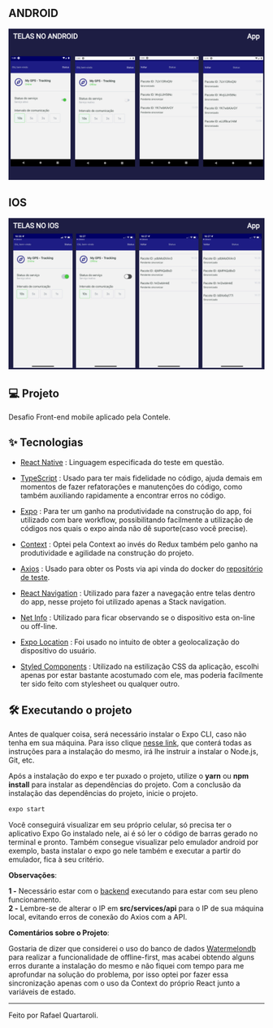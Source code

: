## ANDROID
![cover](.github/android.png?style=flat)

## IOS
![cover](.github/ios.png?style=flat)

## 💻 Projeto
Desafio Front-end mobile aplicado pela Contele.


## ✨ Tecnologias

- [React Native](https://reactnative.dev/) : Linguagem especificada do teste em questão.

- [TypeScript](https://www.typescriptlang.org/) : Usado para ter mais fidelidade no código, ajuda demais em momentos de fazer refatorações e manutenções do código, como também auxiliando rapidamente a encontrar erros no código.

- [Expo](https://expo.io/) : Para ter um ganho na produtividade na construção do app, foi utilizado com bare workflow, possibilitando facilmente a utilização de códigos nos quais o expo ainda não dê suporte(caso você precise).

- [Context](https://reactjs.org/docs/context.html) : Optei pela Context ao invés do Redux também pelo ganho na produtividade e agilidade na construção do projeto.

- [Axios](https://axios-http.com/ptbr/docs/intro) : Usado para obter os Posts via api vinda do docker do [repositório de teste](https://github.com/contele/contele-vagas/tree/master/react-native).

- [React Navigation](https://reactnavigation.org/) : Utilizado para fazer a navegação entre telas dentro do app, nesse projeto foi utilizado apenas a Stack navigation.

- [Net Info](https://docs.expo.dev/versions/latest/sdk/netinfo/) : Utilizado para ficar observando se o dispositivo esta on-line ou off-line.

- [Expo Location](https://docs.expo.dev/versions/latest/sdk/location/) : Foi usado no intuito de obter a geolocalização do dispositivo do usuário.

- [Styled Components](https://styled-components.com/) : Utilizado na estilização CSS da aplicação, escolhi apenas por estar bastante acostumado com ele, mas poderia facilmente ter sido feito com stylesheet ou qualquer outro.


## :hammer_and_wrench: Executando o projeto

Antes de qualquer coisa, será necessário instalar o Expo CLI, caso não tenha em sua máquina. Para isso clique [nesse link](https://docs.expo.dev/get-started/installation/), que conterá todas as instruções para a instalação do mesmo, irá lhe instruir a instalar o Node.js, Git, etc.

Após a instalação do expo e ter puxado o projeto, utilize o **yarn** ou **npm install** para instalar as dependências do projeto.
Com a conclusão da instalação das dependências do projeto, inicie o projeto.<br/>

```cl
expo start
```

Você conseguirá visualizar em seu próprio celular, só precisa ter o aplicativo Expo Go instalado nele, ai é só ler o código de barras gerado no terminal e pronto. Também consegue visualizar pelo emulador android por exemplo, basta instalar o expo go nele também e executar a partir do emulador, fica à seu critério.

**Observações**: 

**1 -** Necessário estar com o [backend](https://github.com/contele/contele-vagas/tree/master/react-native) executando para estar com seu pleno funcionamento.
<br/>
**2 -** Lembre-se de alterar o IP em **src/services/api** para o IP de sua máquina local, evitando erros de conexão do Axios com a API.

**Comentários sobre o Projeto**:

Gostaria de dizer que considerei o uso do banco de dados [Watermelondb](https://github.com/Nozbe/WatermelonDB) para realizar a funcionalidade de offline-first, mas acabei obtendo alguns erros durante a instalação do mesmo e não fiquei com tempo para me aprofundar na solução do problema, por isso optei por fazer essa sincronização apenas com o uso da Context do próprio React junto a variáveis de estado.

---

Feito por Rafael Quartaroli.

<br />
